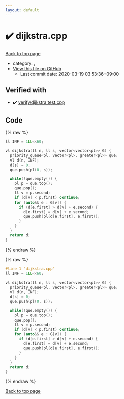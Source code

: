 ```yaml
---
layout: default
---
```


<!-- mathjax config similar to math.stackexchange -->
<script type="text/javascript" async
  src="https://cdnjs.cloudflare.com/ajax/libs/mathjax/2.7.5/MathJax.js?config=TeX-MML-AM_CHTML">
</script>
<script type="text/x-mathjax-config">
  MathJax.Hub.Config({
    TeX: { equationNumbers: { autoNumber: "AMS" }},
    tex2jax: {
      inlineMath: [ ['$','$'] ],
      processEscapes: true
    },
    "HTML-CSS": { matchFontHeight: false },
    displayAlign: "left",
    displayIndent: "2em"
  });
</script>

<script type="text/javascript" src="https://cdnjs.cloudflare.com/ajax/libs/jquery/3.4.1/jquery.min.js"></script>
<script src="https://cdn.jsdelivr.net/npm/jquery-balloon-js@1.1.2/jquery.balloon.min.js" integrity="sha256-ZEYs9VrgAeNuPvs15E39OsyOJaIkXEEt10fzxJ20+2I=" crossorigin="anonymous"></script>
<script type="text/javascript" src="../assets/js/copy-button.js"></script>
<link rel="stylesheet" href="../assets/css/copy-button.css" />


# :heavy_check_mark: dijkstra.cpp

<a href="../index.html">Back to top page</a>

* category: <a href="../index.html#5058f1af8388633f609cadb75a75dc9d">.</a>
* <a href="{{ site.github.repository_url }}/blob/master/dijkstra.cpp">View this file on GitHub</a>
    - Last commit date: 2020-03-19 03:53:36+09:00




## Verified with

* :heavy_check_mark: <a href="../verify/verify/dijkstra.test.cpp.html">verify/dijkstra.test.cpp</a>


## Code

<a id="unbundled"></a>
{% raw %}
```cpp
ll INF = 1LL<<60;

vl dijkstra(ll n, ll s, vector<vector<pl>> G) {
  priority_queue<pl, vector<pl>, greater<pl>> que;
  vl d(n, INF);
  d[s] = 0;
  que.push(pl(0, s));

  while(!que.empty()) {
    pl p = que.top();
    que.pop();
    ll v = p.second;
    if (d[v] < p.first) continue;
    for (auto&& e : G[v]) {
      if (d[e.first] > d[v] + e.second) {
        d[e.first] = d[v] + e.second;
        que.push(pl(d[e.first], e.first));
      }
    }
  }
  return d;
}

```
{% endraw %}

<a id="bundled"></a>
{% raw %}
```cpp
#line 1 "dijkstra.cpp"
ll INF = 1LL<<60;

vl dijkstra(ll n, ll s, vector<vector<pl>> G) {
  priority_queue<pl, vector<pl>, greater<pl>> que;
  vl d(n, INF);
  d[s] = 0;
  que.push(pl(0, s));

  while(!que.empty()) {
    pl p = que.top();
    que.pop();
    ll v = p.second;
    if (d[v] < p.first) continue;
    for (auto&& e : G[v]) {
      if (d[e.first] > d[v] + e.second) {
        d[e.first] = d[v] + e.second;
        que.push(pl(d[e.first], e.first));
      }
    }
  }
  return d;
}

```
{% endraw %}

<a href="../index.html">Back to top page</a>

